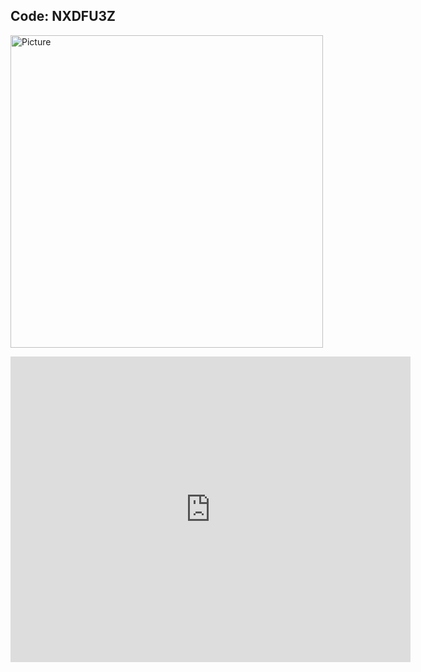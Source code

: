 ## Code: NXDFU3Z

<img class="profile" src="https://merrickmath.github.io/MerrickMath.github.io-CelebrateMath/puzzle1.jpg" alt="Picture" width="500" />


<p align="center">
<iframe src="https://docs.google.com/forms/d/e/1FAIpQLSd-ve-ayB1yxNc4chliEdr0kvAAXMl-ekAqHt_CuV7AjLSUZQ/viewform?embedded=true" width="640" height="489" frameborder="0" marginheight="0" marginwidth="0">Loading…</iframe>
</p>




